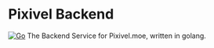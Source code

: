 # Pixivel Backend
[![Go](https://github.com/ShugetsuSoft/pixivel-back/actions/workflows/go.yml/badge.svg)](https://github.com/ShugetsuSoft/pixivel-back/actions/workflows/go.yml)
The Backend Service for Pixivel.moe, written in golang.
